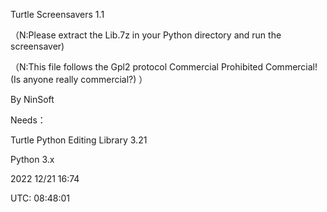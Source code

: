 Turtle Screensavers 1.1

（N:Please extract the Lib.7z in your Python directory and run the screensaver)

（N:This file follows the Gpl2 protocol Commercial Prohibited Commercial! (Is anyone really commercial?) ）

By NinSoft

Needs：

Turtle Python Editing Library 3.21

Python 3.x

2022 12/21 16:74

UTC: 08:48:01
